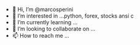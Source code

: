 - 👋 Hi, I’m @marcosperini
- 👀 I’m interested in ...python, forex, stocks ansi c
- 🌱 I’m currently learning ...
- 💞️ I’m looking to collaborate on ...
- 📫 How to reach me ...

<!---
marcosperini/marcosperini is a ✨ special ✨ repository because its `README.md` (this file) appears on your GitHub profile.
You can click the Preview link to take a look at your changes.
--->
